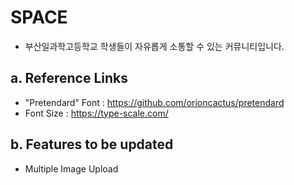 # SPACE
- 부산일과학고등학교 학생들이 자유롭게 소통할 수 있는 커뮤니티입니다.
## a. Reference Links
- "Pretendard" Font : https://github.com/orioncactus/pretendard
- Font Size : https://type-scale.com/
## b. Features to be updated
- Multiple Image Upload